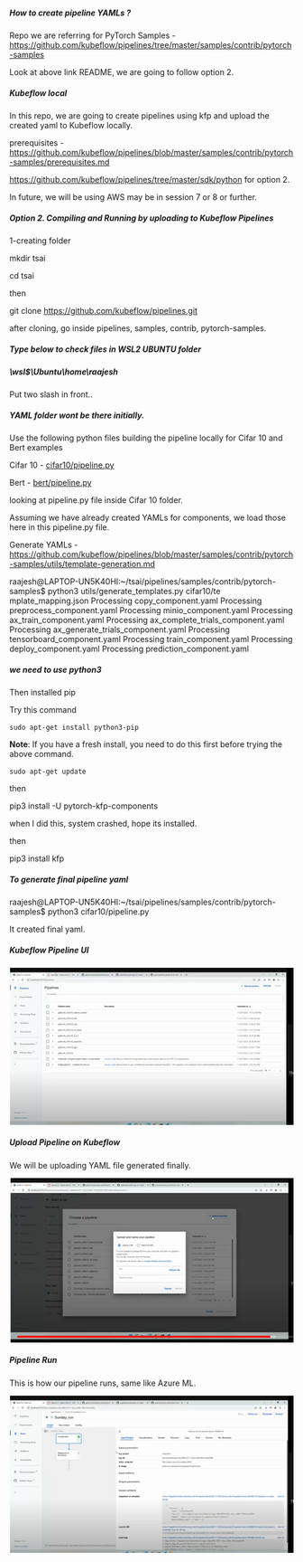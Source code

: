 ##### How to create pipeline YAMLs ?

Repo we are referring for PyTorch Samples - https://github.com/kubeflow/pipelines/tree/master/samples/contrib/pytorch-samples 

Look at above link README, we are going to follow option 2.

##### Kubeflow local

In this repo, we are going to create pipelines using kfp and upload the created yaml to Kubeflow locally.

prerequisites - https://github.com/kubeflow/pipelines/blob/master/samples/contrib/pytorch-samples/prerequisites.md

https://github.com/kubeflow/pipelines/tree/master/sdk/python for option 2.

In future, we will be using AWS may be in session 7 or 8 or further.

##### Option 2. Compiling and Running by uploading to Kubeflow Pipelines

1-creating folder

mkdir tsai

cd tsai

then

git clone https://github.com/kubeflow/pipelines.git

after cloning, go inside pipelines, samples, contrib, pytorch-samples.

##### Type below to check files in WSL2 UBUNTU folder

##### \\wsl$\Ubuntu\home\raajesh

Put two slash in front..

##### YAML folder wont be there initially.

Use the following python files building the pipeline locally for Cifar 10 and Bert examples

Cifar 10 - [cifar10/pipeline.py](https://github.com/kubeflow/pipelines/blob/master/samples/contrib/pytorch-samples/cifar10/pipeline.py)

Bert - [bert/pipeline.py](https://github.com/kubeflow/pipelines/blob/master/samples/contrib/pytorch-samples/bert/pipeline.py)

looking at pipeline.py file inside Cifar 10 folder.

Assuming we have already created YAMLs for components, we load those here in this pipeline.py file.

Generate YAMLs - https://github.com/kubeflow/pipelines/blob/master/samples/contrib/pytorch-samples/utils/template-generation.md

raajesh@LAPTOP-UN5K40HI:~/tsai/pipelines/samples/contrib/pytorch-samples$ python3 utils/generate_templates.py cifar10/te
mplate_mapping.json
Processing copy_component.yaml
Processing preprocess_component.yaml
Processing minio_component.yaml
Processing ax_train_component.yaml
Processing ax_complete_trials_component.yaml
Processing ax_generate_trials_component.yaml
Processing tensorboard_component.yaml
Processing train_component.yaml
Processing deploy_component.yaml
Processing prediction_component.yaml

##### we need to use python3

Then installed pip

Try this command

```
sudo apt-get install python3-pip
```

**Note**: If you have a fresh install, you need to do this first before trying the above command.

```
sudo apt-get update
```

then

pip3 install -U pytorch-kfp-components

when I did this, system crashed, hope its installed.

then

pip3 install kfp

##### To generate final pipeline yaml

raajesh@LAPTOP-UN5K40HI:~/tsai/pipelines/samples/contrib/pytorch-samples$ python3 cifar10/pipeline.py

It created final yaml.

##### Kubeflow Pipeline UI

![Create Jobs](https://github.com/emlopsinfy/Session6K8sPyTorchKubeFlowHandsOn/blob/e7674965b05681f07278cd2bf8fb191fa07a5dd9/Images/Kubeflow%20Pipeline%20UI.PNG)

##### Upload Pipeline on Kubeflow

We will be uploading YAML file generated finally.

![Create Jobs](https://github.com/emlopsinfy/Session6K8sPyTorchKubeFlowHandsOn/blob/e7674965b05681f07278cd2bf8fb191fa07a5dd9/Images/Upload%20Pipeline%20on%20Kubeflow.PNG)

##### Pipeline Run

This is how our pipeline runs, same like Azure ML.

![Create Jobs](https://github.com/emlopsinfy/Session6K8sPyTorchKubeFlowHandsOn/blob/e7674965b05681f07278cd2bf8fb191fa07a5dd9/Images/Pipeline%20Run.PNG)

